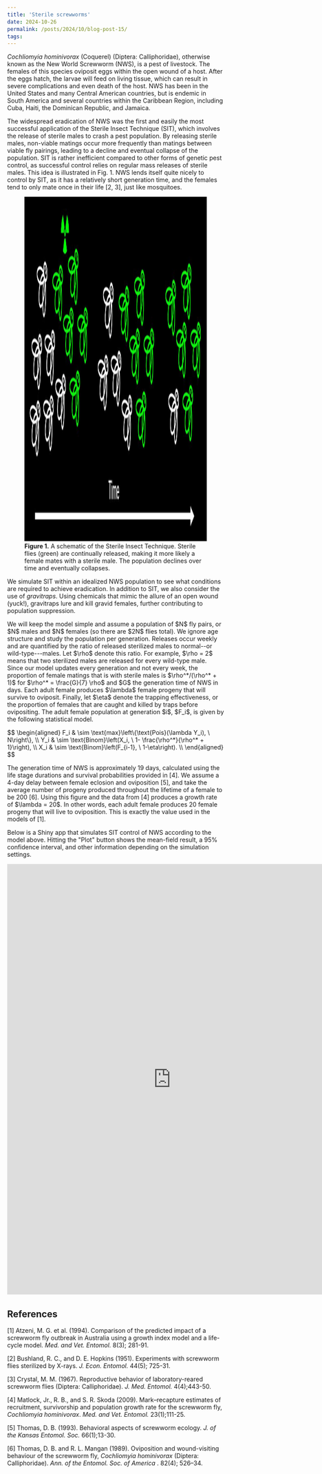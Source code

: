 ```yaml
---
title: 'Sterile screwworms'
date: 2024-10-26
permalink: /posts/2024/10/blog-post-15/
tags:
---
```


<p>
<em>Cochliomyia hominivorax</em> (Coquerel) (Diptera: Calliphoridae), otherwise known as the New World Screwworm (NWS),
is a pest of livestock. The females of this species oviposit eggs within the open wound of a host. After the eggs 
hatch, the larvae will feed on living tissue, which can result in severe complications and even death of the host. 
NWS has been in the United States and many Central American countries, but is endemic in South America and 
several countries within the Caribbean Region, including Cuba, Haiti, the Dominican Republic, and Jamaica. 
</p>

<p>
The widespread eradication of NWS was the first and easily the most successful application of the
Sterile Insect Technique (SIT), which involves the release of sterile males to crash a pest population. 
By releasing sterile males, non-viable matings occur more frequently than matings between viable fly pairings, 
leading to a decline and eventual collapse of the population. SIT is rather inefficient compared to 
other forms of genetic pest control, as successful control relies on regular mass releases of sterile males. 
This idea is illustrated in Fig. 1. NWS lends itself quite nicely to control by SIT, as it has a 
relatively short generation time, and the females tend to only mate once in their life [2, 3], just like mosquitoes. 
</p>

<figure>
<img src='/images/SIT_diagram.JPG' alt='Sim config' height='800' width='800' class='center'/>
    <figcaption><b>Figure 1.</b> A schematic of the Sterile Insect Technique. Sterile flies (green) are continually released,
	making it more likely a female mates with a sterile male. The population declines over time and eventually collapses. </figcaption>
</figure>

<p>
We simulate SIT within an idealized NWS population to see what conditions are required to achieve
eradication. In addition to SIT, we also consider the use of <i>gravitraps</i>. Using chemicals
that mimic the allure of an open wound (yuck!), gravitraps lure and kill gravid females, further 
contributing to population suppression. 
</p>

<p>
We will keep the model simple and assume a population of $N$ fly pairs, or $N$ males and 
$N$ females (so there are $2N$ flies total). We ignore age structure and study the population per generation. 
Releases occur weekly and are quantified by the ratio of released
sterilized males to normal--or wild-type---males. Let $\rho$ denote this ratio. For example, $\rho = 2$ means that two
sterilized males are released for every wild-type male. Since our model updates every generation and not every week, 
the proportion of female matings that is with sterile males is $\rho^*/(\rho^* + 1)$ for 
$\rho^* = \frac{G}{7} \rho$ and $G$ the generation time of NWS in days. 
Each adult female produces $\lambda$ female progeny that will 
survive to oviposit. Finally, let $\eta$ denote the trapping effectiveness, or the proportion of
females that are caught and killed by traps before ovipositing. The adult female population at 
generation $i$, $F_i$, is given by the following
statistical model.
</p>
$$
\begin{aligned}
F_i & \sim \text{max}\left\{\text{Pois}(\lambda Y_i), \ N\right\}, \\ 
Y_i & \sim \text{Binom}\left(X_i, \ 1- \frac{\rho^*}{\rho^* + 1}\right), \\ 
X_i & \sim \text{Binom}\left(F_{i-1}, \ 1-\eta\right). \\ 
\end{aligned}
$$

<p>
The generation time of NWS is approximately 19 days, calculated using the life stage durations and survival
probabilities provided in [4]. We assume a 4-day delay between female eclosion and oviposition [5],
and take the average number of progeny produced throughout the lifetime of a female to be 200 [6].
Using this figure and the data from [4] produces a growth rate of $\lambda = 20$. In other words, each adult female
produces 20 female progeny that will live to oviposition. This is exactly the value used in the models of [1]. 
</p>

<p>
Below is a Shiny app that simulates SIT control of NWS according to the model above. Hitting the 
"Plot" button shows the mean-field result, a 95% confidence interval, and
other information depending on the simulation settings. 
</p>

<iframe src="https://cbutler112358.shinyapps.io/SIT_shiny_app/" style="border:none;width:759px;height:1000px;"></iframe>

<h2>References</h2>

[1] Atzeni, M. G. et al. (1994). Comparison of the predicted impact of a screwworm fly 
outbreak in Australia using a growth index model and a life-cycle model. <em>Med. and Vet. Entomol.</em>
8(3); 281-91.

[2] Bushland, R. C., and D. E. Hopkins (1951). Experiments with screwworm flies sterilized by X-rays. 
<em>J. Econ. Entomol.</em> 44(5); 725-31.

[3] Crystal, M. M. (1967). Reproductive behavior of laboratory-reared screwworm flies (Diptera: Calliphoridae).
<em>J. Med. Entomol.</em> 4(4);443-50. 

[4] Matlock, Jr., R. B., and S. R. Skoda (2009). Mark–recapture estimates of recruitment, survivorship and population 
growth rate for the screwworm fly, <em>Cochliomyia hominivorax</em>. <em>Med. and Vet. Entomol.</em> 23(1);111-25.

[5] Thomas, D. B. (1993). Behavioral aspects of screwworm ecology. <em>J. of the Kansas Entomol. Soc.</em>
66(1);13-30.

[6] Thomas, D. B. and R. L. Mangan (1989). Oviposition and wound-visiting behaviour of the 
screwworm fly, <em>Cochliomyia hominivorax</em> (Diptera: Calliphoridae). <em>Ann. of the Entomol. Soc. of America
</em>. 82(4); 526–34.



